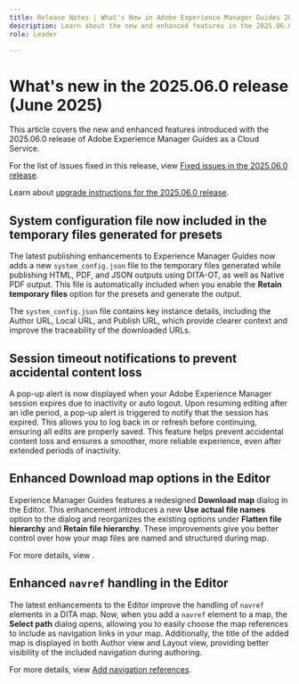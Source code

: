 ```yaml
---
title: Release Notes | What's New in Adobe Experience Manager Guides 2025.06.0 release
description: Learn about the new and enhanced features in the 2025.06.0 release of Adobe Experience Manager Guides
role: Leader

---
```

# What's new in the 2025.06.0 release (June 2025)

This article covers the new and enhanced features introduced with the 2025.06.0 release of Adobe Experience Manager Guides as a Cloud Service.

For the list of issues fixed in this release, view [Fixed issues in the 2025.06.0 release](fixed-issues-2025-06-0.md).

Learn about [upgrade instructions for the 2025.06.0  release](../release-info/upgrade-instructions-2025-06-0.md).

## System configuration file now included in the temporary files generated for presets

The latest publishing enhancements to Experience Manager Guides now adds a new `system_config.json` file to the temporary files generated while publishing HTML, PDF, and JSON outputs using DITA-OT, as well as Native PDF output. This file is automatically included when you enable the **Retain temporary files** option for the presets and generate the output.

The `system_config.json` file contains key instance details, including the Author URL, Local URL, and Publish URL, which provide clearer context and improve the traceability of the downloaded URLs.

## Session timeout notifications to prevent accidental content loss

A pop-up alert is now displayed when your Adobe Experience Manager session expires due to inactivity or auto logout. Upon resuming editing after an idle period, a pop-up alert is triggered to notify that the session has expired. This allows you to log back in or refresh before continuing, ensuring all edits are properly saved. This feature helps prevent accidental content loss and ensures a smoother, more reliable experience, even after extended periods of inactivity.

## Enhanced Download map options in the Editor 

Experience Manager Guides features a redesigned **Download map** dialog in the Editor. This enhancement introduces a new **Use actual file names** option to the dialog and reorganizes the existing options under **Flatten file hierarchy** and **Retain file hierarchy**. These improvements give you better control over how your map files are named and structured during map.

For more details, view []().


## Enhanced `navref` handling in the Editor

The latest enhancements to the Editor improve the handling of `navref` elements in a DITA map. Now, when you add a `navref` element to a map, the **Select path** dialog opens, allowing you to easily choose the map references to include as navigation links in your map. Additionally, the title of the added map is displayed in both Author view and Layout view, providing better visibility of the included navigation during authoring.

For more details, view [Add navigation references](../user-guide/map-editor-other-features.md#add-navigation-references).
